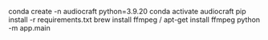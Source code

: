 conda create -n audiocraft python=3.9.20
conda activate audiocraft
pip install -r requirements.txt
brew install ffmpeg / apt-get install ffmpeg
python -m app.main